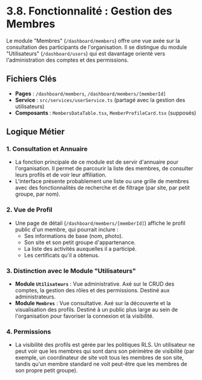 # 3.8. Fonctionnalité : Gestion des Membres

Le module "Membres" (`/dashboard/members`) offre une vue axée sur la consultation des participants de l'organisation. Il se distingue du module "Utilisateurs" (`/dashboard/users`) qui est davantage orienté vers l'administration des comptes et des permissions.

## Fichiers Clés

-   **Pages** : `/dashboard/members`, `/dashboard/members/[memberId]`
-   **Service** : `src/services/userService.ts` (partagé avec la gestion des utilisateurs)
-   **Composants** : `MembersDataTable.tsx`, `MemberProfileCard.tsx` (supposés)

## Logique Métier

### 1. Consultation et Annuaire

-   La fonction principale de ce module est de servir d'annuaire pour l'organisation. Il permet de parcourir la liste des membres, de consulter leurs profils et de voir leur affiliation.
-   L'interface présente probablement une liste ou une grille de membres avec des fonctionnalités de recherche et de filtrage (par site, par petit groupe, par nom).

### 2. Vue de Profil

-   Une page de détail (`/dashboard/members/[memberId]`) affiche le profil public d'un membre, qui pourrait inclure :
    -   Ses informations de base (nom, photo).
    -   Son site et son petit groupe d'appartenance.
    -   La liste des activités auxquelles il a participé.
    -   Les certificats qu'il a obtenus.

### 3. Distinction avec le Module "Utilisateurs"

-   **Module `Utilisateurs`** : Vue administrative. Axé sur le CRUD des comptes, la gestion des rôles et des permissions. Destiné aux administrateurs.
-   **Module `Membres`** : Vue consultative. Axé sur la découverte et la visualisation des profils. Destiné à un public plus large au sein de l'organisation pour favoriser la connexion et la visibilité.

### 4. Permissions

-   La visibilité des profils est gérée par les politiques RLS. Un utilisateur ne peut voir que les membres qui sont dans son périmètre de visibilité (par exemple, un coordinateur de site voit tous les membres de son site, tandis qu'un membre standard ne voit peut-être que les membres de son propre petit groupe).
